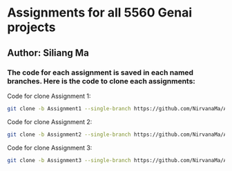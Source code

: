 # Assignments for all 5560 Genai projects

## Author: Siliang Ma
   
### The code for each assignment is saved in each named branches. Here is the code to clone each assignments:

Code for clone Assignment 1:
```bash
git clone -b Assignment1 --single-branch https://github.com/NirvanaMa/APAN5560_sps_genai.git
```
  
Code for clone Assignment 2:
```bash
git clone -b Assignment2 --single-branch https://github.com/NirvanaMa/APAN5560_sps_genai.git
```

Code for clone Assignment 3:
```bash
git clone -b Assignment3 --single-branch https://github.com/NirvanaMa/APAN5560_sps_genai.git
```
